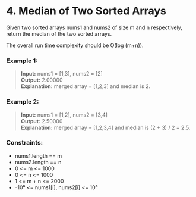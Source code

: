 # 4. Median of Two Sorted Arrays

Given two sorted arrays nums1 and nums2 of size m and n respectively, return the median of the two sorted arrays.

The overall run time complexity should be O(log (m+n)).


### Example 1:

>**Input:** nums1 = [1,3], nums2 = [2] <br>
>**Output:** 2.00000 <br>
>**Explanation:** merged array = [1,2,3] and median is 2.


### Example 2:

>**Input:** nums1 = [1,2], nums2 = [3,4] <br>
>**Output:** 2.50000 <br>
>**Explanation:** merged array = [1,2,3,4] and median is (2 + 3) / 2 = 2.5.
 

### Constraints:

- nums1.length == m
- nums2.length == n
- 0 <= m <= 1000
- 0 <= n <= 1000
- 1 <= m + n <= 2000
- -10⁶ <= nums1[i], nums2[i] <= 10⁶ 


